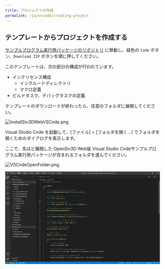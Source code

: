 ```yaml
---
title: プロジェクトの作成
permalink: /ja/vscode/creating-project
---
```


## テンプレートからプロジェクトを作成する

[サンプルプログラム実行用パッケージのリポジトリ](https://github.com/nokotan/OpenSiv3DForWeb-VSCode) に移動し、緑色の `Code` ボタン、`Download ZIP` ボタンを順に押してください。

このテンプレートは、次の部分の構成が行われています。

- インテリセンス構成
  - インクルードディレクトリ
  - マクロ定義
- ビルドタスク、デバッグタスクの定義

テンプレートのダウンロードが終わったら、任意のフォルダに展開してください。

![InstallSiv3DWebVSCode.png](https://qiita-image-store.s3.ap-northeast-1.amazonaws.com/0/158514/3c6d1c31-e6ff-0fb4-a00c-0086a2fafd12.png)

Visual Studio Code を起動して、[ファイル] > [フォルダを開く...] でフォルダを開くためのダイアログを表示します。

ここで、先ほど展開した OpenSiv3D Web版 Visual Studio Codeサンプルプログラム実行用パッケージが含まれるフォルダを選んでください。

[^open-dialog]: Click `File` > `Open Folder ...`

![VSCodeOpenFolder.png](https://qiita-image-store.s3.ap-northeast-1.amazonaws.com/0/158514/385e8dfe-3f3a-431f-a8ed-63e2d491723c.png)

![OpenedProject](/assets/img/building/setup-vscode/opened-project-on-vscode.png)
